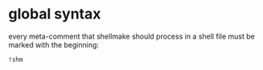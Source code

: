 # global syntax
every meta-comment that shellmake should process in a shell file must be marked with the beginning: 
```
!shm
```


